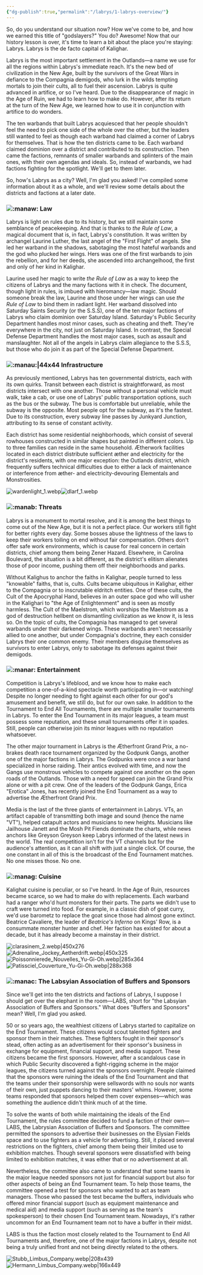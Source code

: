 ```yaml
---
{"dg-publish":true,"permalink":"/labrys/1-labrys-overview/"}
---
```



So, do you understand our situation now? How we've come to be, and how we earned this title of "godslayers?" You do? Awesome! Now that our history lesson is over, it's time to learn a bit about the place you're staying: Labrys. Labrys is the de facto capital of Kalighar. 

Labrys is the most important settlement in the Outlands—a name we use for all the regions within Labrys's immediate reach. It's the new bed of civilization in the New Age, built by the survivors of the Great Wars in defiance to the Compagnia demigods, who lurk in the wilds tempting mortals to join their cults, all to fuel their ascension. Labrys is quite advanced in artifice, or so I've heard. Due to the disappearance of magic in the Age of Ruin, we had to learn how to make do. However, after its return at the turn of the New Age, we learned how to use it in conjunction with artifice to do wonders. 

The ten warbands that built Labrys acquiesced that her people shouldn't feel the need to pick one side of the whole over the other, but the leaders still wanted to feel as though each warband had claimed a corner of Labrys for themselves. That is how the ten districts came to be. Each warband claimed dominion over a district and contributed to its construction. Then came the factions, remnants of smaller warbands and splinters of the main ones, with their own agendas and ideals. So, instead of warbands, we had factions fighting for the spotlight. We'll get to them later.

So, how's Labrys as a city? Well, I'm glad you asked! I've compiled some information about it as a whole, and we'll review some details about the districts and factions at a later date.

###  ![:manaw:](https://cdn.discordapp.com/emojis/1044628157405347882.webp?size=44) Law

Labrys is light on rules due to its history, but we still maintain some semblance of peacekeeping. And that is thanks to _the Rule of Law_, a magical document that is, in fact, Labrys's constitution. It was written by archangel Laurine Luther, the last angel of the "First Flight" of angels. She led her warband in the shadows, sabotaging the most hateful warbands and the god who plucked her wings. Hers was one of the first warbands to join the rebellion, and for her deeds, she ascended into archangelhood, the first and only of her kind in Kalighar. 

Laurine used her magic to write _the Rule of Law_ as a way to keep the citizens of Labrys and the many factions with it in check. The document, though light in rules, is imbued with hieromancy—law magic. Should someone break the law, Laurine and those under her wings can use _the Rule of Law_ to bind them in radiant light. Her warband dissolved into Saturday Saints Security (or the S.S.S), one of the ten major factions of Labrys who claim dominion over Saturday Island. Saturday's Public Security Department handles most minor cases, such as cheating and theft. They're everywhere in the city, not just on Saturday Island. In contrast, the Special Defense Department handles the most major cases, such as assault and manslaughter. Not all of the angels in Labrys claim allegiance to the S.S.S, but those who do join it as part of the Special Defense Department.

###  ![:manau:|44x44](https://cdn.discordapp.com/emojis/1044628170470592633.webp?size=44) Infrastructure

As previously mentioned, Labrys has ten governmental districts, each with its own quirks. Transit between each district is straightforward, as most districts intersect with one another. Those without a personal vehicle must walk, take a cab, or use one of Labrys' public transportation options, such as the bus or the subway. The bus is comfortable but unreliable, while the subway is the opposite. Most people opt for the subway, as it's the fastest. Due to its construction, every subway line passes by Junkyard Junction, attributing to its sense of constant activity.

Each district has some residential neighborhoods, which consist of several rowhouses constructed in similar shapes but painted in different colors. Up to three families can reside in the same household. Ætherwork facilities located in each district distribute sufficient æther and electricity for the district's residents, with one major exception: the Outlands district, which frequently suffers technical difficulties due to either a lack of maintenance or interference from æther- and electricity-devouring Elementals and Monstrosities.

![wardenlight_1.webp](/img/user/Images/wardenlight_1.webp)![dlarf_1.webp](/img/user/Images/dlarf_1.webp)

###  ![:manab:](https://cdn.discordapp.com/emojis/1044628208349351986.webp?size=44) Threats

Labrys is a monument to mortal resolve, and it is among the best things to come out of the New Age, but it is not a perfect place. Our workers still fight for better rights every day. Some bosses abuse the lightness of the laws to keep their workers toiling on end without fair compensation. Others don't offer safe work environments, which is cause for real concern in certain districts, chief among them being Zener Hazard. Elsewhere, in Carolina Boulevard, the situation is a bit different, as the district's elitism alienates those of poor income, pushing them off their neighborhoods and parks.

Without Kalighus to anchor the faiths in Kalighar, people turned to less "knowable" faiths, that is, cults. Cults became ubiquitous in Kalighar, either to the Compagnia or to inscrutable eldritch entities. One of these cults, the Cult of the Apocryphal Hand, believes in an outer space god who will usher in the Kalighari to "the Age of Enlightenment" and is seen as mostly harmless. The Cult of the Maelstrom, which worships the Maelstrom as a god of destruction hellbent on dismantling civilization as we know it, is less so. On the topic of cults, the Compagnia has managed to get several warbands under their darkened wings. These warbands aren't necessarily allied to one another, but under Compagnia's doctrine, they each consider Labrys their one common enemy. Their members disguise themselves as survivors to enter Labrys, only to sabotage its defenses against their demigods.

###  ![:manar:](https://cdn.discordapp.com/emojis/1044628230809858118.webp?size=44) Entertainment

Competition is Labrys's lifeblood, and we know how to make each competition a one-of-a-kind spectacle worth participating in—or watching! Despite no longer needing to fight against each other for our god's amusement and benefit, we still do, but for our own sake. In addition to the Tournament to End All Tournaments, there are multiple smaller tournaments in Labrys. To enter the End Tournament in its major leagues, a team must possess some reputation, and these small tournaments offer it in spades. Still, people can otherwise join its minor leagues with no reputation whatsoever.

The other major tournament in Labrys is the Ætherfront Grand Prix, a no-brakes death race tournament organized by the Godpunk Gangs, another one of the major factions in Labrys. The Godpunks were once a war band specialized in horse raiding. Their antics evolved with time, and now the Gangs use monstrous vehicles to compete against one another on the open roads of the Outlands. Those with a need for speed can join the Grand Prix alone or with a pit crew. One of the leaders of the Godpunk Gangs, Erica "Erotica" Jones, has recently joined the End Tournament as a way to advertise the Ætherfront Grand Prix.

Media is the last of the three giants of entertainment in Labrys. VTs, an artifact capable of transmitting both image and sound (hence the name "VT"), helped catapult actors and musicians to new heights. Musicians like Jailhouse Janett and the Mosh Pit Fiends dominate the charts, while news anchors like Greyson Greyson keep Labrys informed of the latest news in the world. The real competition isn't for the VT channels but for the audience's attention, as it can all shift with just a single click. Of course, the one constant in all of this is the broadcast of the End Tournament matches. No one misses those. No one.

###  ![:manag:](https://cdn.discordapp.com/emojis/1044628260442615828.webp?size=44) Cuisine

Kalighat cuisine is peculiar, or so I've heard. In the Age of Ruin, resources became scarce, so we had to make do with replacements. Each warband had a ranger who'd hunt monsters for their parts. The parts we didn't use to craft were turned into food. For example, in a classic dish of goat curry, we'd use barometz to replace the goat since those had almost gone extinct. Beatrice Cavaliere, the leader of _Beatrice's Inferno_ on Kings' Row, is a consummate monster hunter and chef. Her faction has existed for about a decade, but it has already become a mainstay in their district.

![clarasinem_2.webp|450x276](/img/user/Images/clarasinem_2.webp) ![Adrenaline_Jockey_Aetherdrift.webp|450x325](/img/user/Images/Adrenaline_Jockey_Aetherdrift.webp) 
 ![Poissonnierede_Nouvelles_Yu-Gi-Oh.webp|285x364](/img/user/Images/Poissonnierede_Nouvelles_Yu-Gi-Oh.webp)  ![Patissciel_Couverture_Yu-Gi-Oh.webp|288x368](/img/user/Images/Patissciel_Couverture_Yu-Gi-Oh.webp)

###  ![:manac:](https://cdn.discordapp.com/emojis/1388186847230034062.webp?size=44) The Labsyian Association of Buffers and Sponsors

Since we'll get into the ten districts and factions of Labrys, I suppose I should get over the elephant in the room—LABS, short for "the Labsyian Association of Buffers and Sponsors." What does "Buffers and Sponsors" mean? Well, I'm glad you asked.

50 or so years ago, the wealthiest citizens of Labrys started to capitalize on the End Tournament. These citizens would scout talented fighters and sponsor them in their matches. These fighters fought in their sponsor's stead, often acting as an advertisement for their sponsor's business in exchange for equipment, financial support, and media support. These citizens became the first sponsors. However, after a scandalous case in which Public Security discovered a fight-rigging scheme in the major leagues, the citizens turned against the sponsors overnight. People claimed that the sponsors were ruining the ideals of the End Tournament and that the teams under their sponsorship were sellswords with no souls nor wants of their own, just puppets dancing to their masters' whims. However, some teams responded that sponsors helped them cover expenses—which was something the audience didn't think much of at the time.

To solve the wants of both while maintaining the ideals of the End Tournament, the rules committee decided to fund a faction of their own—LABS, the Labrysian Association of Buffers and Sponsors. The committee permitted the sponsors to advertise their businesses on the Elysian Fields space and to use fighters as a vehicle for advertising. Still, it placed several restrictions on the fighters, chief among them being their limited use to exhibition matches. Though several sponsors were dissatisfied with being limited to exhibition matches, it was either that or no advertisement at all.

Nevertheless, the committee also came to understand that some teams in the major league needed sponsors not just for financial support but also for other aspects of being an End Tournament team. To help those teams, the committee opened a test for sponsors who wanted to act as team managers. Those who passed the test became the buffers, individuals who offered minor financial support (such as equipment maintenance and medical aid) and media support (such as serving as the team's spokesperson) to their chosen End Tournament team. Nowadays, it's rather uncommon for an End Tournament team not to have a buffer in their midst.

LABS is thus the faction most closely related to the Tournament to End All Tournaments and, therefore, one of the major factions in Labrys, despite not being a truly unified front and not being directly related to the others.

  ![Stubb_Limbus_Company.webp|208x439](/img/user/Images/Stubb_Limbus_Company.webp) ![Hermann_Limbus_Company.webp|166x449](/img/user/Images/Hermann_Limbus_Company.webp)